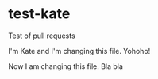 # test-kate
Test of pull requests

I'm Kate and I'm changing this file. Yohoho!

Now I am changing this file.
Bla bla

